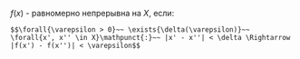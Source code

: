 
$f(x)$ - равномерно непрерывна на $X$, если:
```spoiler-markdown
$$\forall{\varepsilon > 0}~~ \exists{\delta(\varepsilon)}~~ \forall{x', x'' \in X}\mathpunct{:}~~ |x' - x''| < \delta \Rightarrow |f(x') - f(x'')| < \varepsilon$$
```